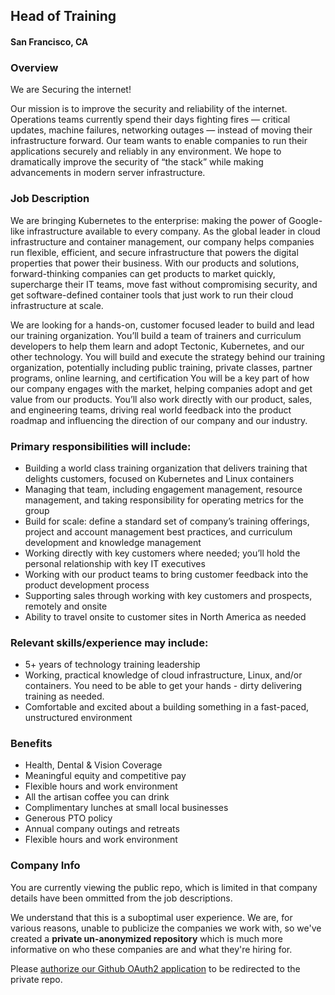 ## Head of Training
#### San Francisco, CA

### Overview
We are Securing the internet!

Our mission is to improve the security and reliability of the internet. Operations teams currently spend their days fighting fires — critical updates, machine failures, networking outages — instead of moving their infrastructure forward.
Our team wants to enable companies to run their applications securely and reliably in any environment. We hope to dramatically improve the security of “the stack” while making advancements in modern server infrastructure.

### Job Description
We are bringing Kubernetes to the enterprise: making the power of Google-like infrastructure available to every company. As the global leader in cloud infrastructure and container management, our company helps companies run flexible, efficient, and secure infrastructure that powers the digital properties that power their business. With our products and solutions, forward-thinking companies can get products to market quickly, supercharge their IT teams, move fast without compromising security, and get software-defined container tools that just work to run their cloud infrastructure at scale.

We are looking for a hands-on, customer focused leader to build and lead our training organization. You’ll build a team of trainers and curriculum developers to help them learn and adopt Tectonic, Kubernetes, and our other technology. You will build and execute the strategy behind our training organization, potentially including public training, private classes, partner programs, online learning, and certification You will be a key part of how our company engages with the market, helping companies adopt and get value from our products. You’ll also work directly with our product, sales, and engineering teams, driving real world feedback into the product roadmap and influencing the direction of our company and our industry.

### Primary responsibilities will include:
+	Building a world class training organization that delivers training that delights customers, focused on Kubernetes and Linux containers
+	Managing that team, including engagement management, resource management, and taking responsibility for operating metrics for the group
+	Build for scale: define a standard set of company’s training offerings, project and account management best practices, and curriculum development and knowledge management
+	Working directly with key customers where needed; you’ll hold the personal relationship with key IT executives
+	Working with our product teams to bring customer feedback into the product development process
+	Supporting sales through working with key customers and prospects, remotely and onsite
+	Ability to travel onsite to customer sites in North America as needed

### Relevant skills/experience may include:
+	5+ years of technology training leadership
+	Working, practical knowledge of cloud infrastructure, Linux, and/or containers. You need to be able to get your hands - dirty delivering training as needed.
+	Comfortable and excited about a building something in a fast-paced, unstructured environment

### Benefits
+	Health, Dental & Vision Coverage
+	Meaningful equity and competitive pay
+	Flexible hours and work environment
+	All the artisan coffee you can drink
+	Complimentary lunches at small local businesses
+	Generous PTO policy
+	Annual company outings and retreats
+	Flexible hours and work environment

### Company Info
You are currently viewing the public repo, which is limited in that company details have been ommitted from the job descriptions.  
    
We understand that this is a suboptimal user experience.  We are, for various reasons, unable to publicize the companies we work with, so we've
created a **private un-anonymized repository** which is much more informative on who these companies are and what they're hiring for.  
    
Please [authorize our Github OAuth2 application](https://letsrockit.co/users/auth/github?job_id=q29yzu9t-head-of-training) to be redirected to the private repo.
